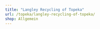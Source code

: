 ```yaml
---
title: "Langley Recycling of Topeka"
url: /topeka/langley-recycling-of-topeka/
shop: Allgemein
---
```

